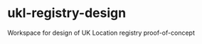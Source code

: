 ukl-registry-design
===================

Workspace for design of UK Location registry proof-of-concept